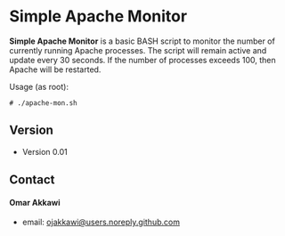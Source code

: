 Simple Apache Monitor
======
**Simple Apache Monitor** is a basic BASH script to monitor the number of currently running Apache processes. The script will remain active and update every 30 seconds. If the number of processes exceeds 100, then Apache will be restarted. 

Usage (as root):
```
# ./apache-mon.sh
```
## Version
* Version 0.01

## Contact
#### Omar Akkawi
* email: ojakkawi@users.noreply.github.com